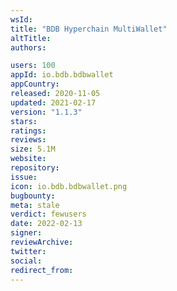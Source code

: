 ```yaml
---
wsId: 
title: "BDB Hyperchain MultiWallet"
altTitle: 
authors:

users: 100
appId: io.bdb.bdbwallet
appCountry: 
released: 2020-11-05
updated: 2021-02-17
version: "1.1.3"
stars: 
ratings: 
reviews: 
size: 5.1M
website: 
repository: 
issue: 
icon: io.bdb.bdbwallet.png
bugbounty: 
meta: stale
verdict: fewusers
date: 2022-02-13
signer: 
reviewArchive:
twitter: 
social:
redirect_from:
---
```


